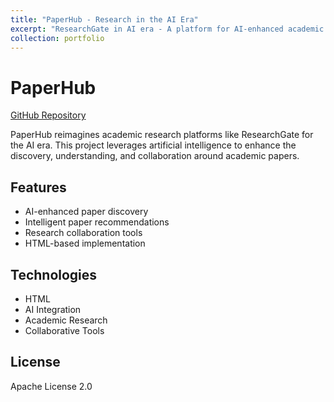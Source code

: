 ```yaml
---
title: "PaperHub - Research in the AI Era"
excerpt: "ResearchGate in AI era - A platform for AI-enhanced academic research<br/><img src='/images/paperhub.png'>"
collection: portfolio
---
```


# PaperHub

[GitHub Repository](https://github.com/chenyuan99/paperhub)

PaperHub reimagines academic research platforms like ResearchGate for the AI era. This project leverages artificial intelligence to enhance the discovery, understanding, and collaboration around academic papers.

## Features
- AI-enhanced paper discovery
- Intelligent paper recommendations
- Research collaboration tools
- HTML-based implementation

## Technologies
- HTML
- AI Integration
- Academic Research
- Collaborative Tools

## License
Apache License 2.0
